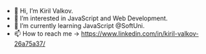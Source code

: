 - 👋 Hi, I’m Kiril Valkov.
- 👀 I’m interested in JavaScript and Web Development.
- 🌱 I’m currently learning JavaScript @SoftUni.
- 📫 How to reach me -> https://www.linkedin.com/in/kiril-valkov-26a75a37/

<!---
KikoXtreme/KikoXtreme is a ✨ special ✨ repository because its `README.md` (this file) appears on your GitHub profile.
You can click the Preview link to take a look at your changes.
--->
